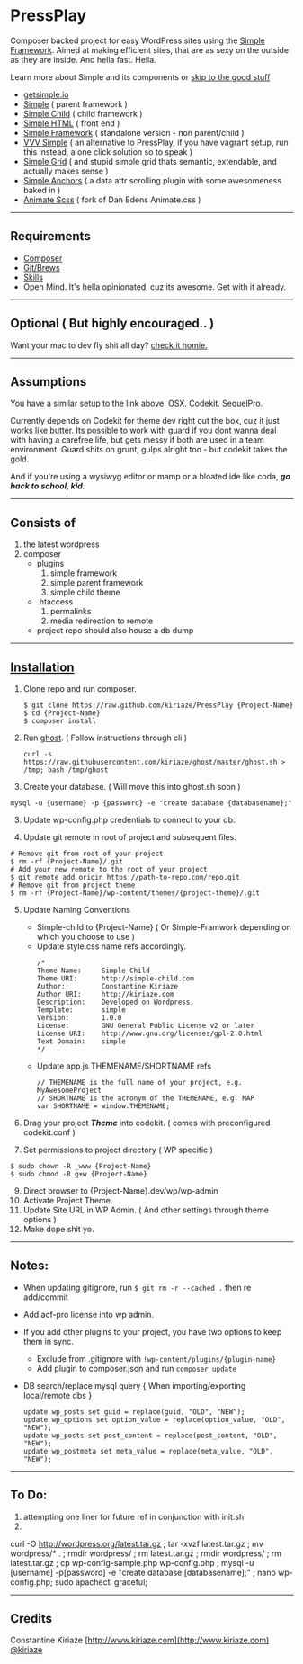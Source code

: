 # PressPlay

Composer backed project for easy WordPress sites using the [Simple Framework](http://getsimple.io/). Aimed at making efficient sites, that are as sexy on the outside as they are inside. And hella fast. Hella.

Learn more about Simple and its components or [skip to the good stuff](#installation)

- [getsimple.io](http://getsimple.io)
- [Simple](https://github.com/kiriaze/simple) ( parent framework )
- [Simple Child](https://github.com/kiriaze/simple-child) ( child framework )
- [Simple HTML](https://github.com/kiriaze/simple-html) ( front end )
- [Simple Framework](https://github.com/kiriaze/simple-framework) ( standalone version - non parent/child )
- [VVV Simple](https://github.com/kiriaze/vvv-simple) ( an alternative to PressPlay, if you have vagrant setup, run this instead, a one click solution so to speak )
- [Simple Grid](https://github.com/kiriaze/Simple-Grid) ( and stupid simple grid thats semantic, extendable, and actually makes sense )
- [Simple Anchors](https://github.com/kiriaze/SimpleAnchors) ( a data attr scrolling plugin with some awesomeness baked in )
- [Animate Scss](https://github.com/kiriaze/animate.scss) ( fork of Dan Edens Animate.css )

---

## Requirements
- [Composer](http://getcomposer.org/)
- [Git/Brews](http://brew.sh/)
- [Skills](http://bringvictory.com/)
- Open Mind. It's hella opinionated, cuz its awesome. Get with it already.

---

## Optional ( But highly encouraged.. )
Want your mac to dev fly shit all day? [check it homie.](https://github.com/kiriaze/mac-dev-env)

---

## Assumptions
You have a similar setup to the link above. OSX. Codekit. SequelPro.

Currently depends on Codekit for theme dev right out the box, cuz it just works like butter. Its possible to work with guard if you dont wanna deal with having a carefree life, but gets messy if both are used in a team environment. Guard shits on grunt, gulps alright too - but codekit takes the gold.

And if you're using a wysiwyg editor or mamp or a bloated ide like coda, **_go back to school, kid._**

---

## Consists of
1. the latest wordpress
2. composer
    * plugins
        1. simple framework
        2. simple parent framework
        3. simple child theme
    * .htaccess
        1. permalinks
        2. media redirection to remote
    * project repo should also house a db dump

---

## [Installation](id:installation)

1. Clone repo and run composer.
	```
    $ git clone https://raw.github.com/kiriaze/PressPlay {Project-Name}
    $ cd {Project-Name}
    $ composer install
    ```

1. Run [ghost](https://github.com/kiriaze/ghost). ( Follow instructions through cli )
    ```
    curl -s https://raw.githubusercontent.com/kiriaze/ghost/master/ghost.sh > /tmp; bash /tmp/ghost
	```

2. Create your database. ( Will move this into ghost.sh soon )
  ```
  mysql -u {username} -p {password} -e "create database {databasename};"
  ```

3. Update wp-config.php credentials to connect to your db.

4. Update git remote in root of project and subsequent files.
  ```
  # Remove git from root of your project
  $ rm -rf {Project-Name}/.git
  # Add your new remote to the root of your project
  $ git remote add origin https://path-to-repo.com/repo.git
  # Remove git from project theme
  $ rm -rf {Project-Name}/wp-content/themes/{project-theme}/.git
  ```

5. Update Naming Conventions
    * Simple-child to {Project-Name} ( Or Simple-Framwork depending on which you choose to use )
    * Update style.css name refs accordingly.
    	```
        /*
        Theme Name:  	Simple Child
        Theme URI:  	http://simple-child.com
        Author:  		Constantine Kiriaze
        Author URI:  	http://kiriaze.com
        Description:  	Developed on Wordpress.
        Template:       simple
        Version:  		1.0.0
        License: 		GNU General Public License v2 or later
        License URI: 	http://www.gnu.org/licenses/gpl-2.0.html
        Text Domain: 	simple
        */
        ```
    * Update app.js THEMENAME/SHORTNAME refs
	    ```
        // THEMENAME is the full name of your project, e.g. MyAwesomeProject
        // SHORTNAME is the acronym of the THEMENAME, e.g. MAP
        var SHORTNAME = window.THEMENAME;
        ```

7. Drag your project _**Theme**_ into codekit. ( comes with preconfigured codekit.conf )

8. Set permissions to project directory ( WP specific )
  ```
  $ sudo chown -R _www {Project-Name}
  $ sudo chmod -R g+w {Project-Name}
  ```

9. Direct browser to {Project-Name}.dev/wp/wp-admin
10. Activate Project Theme.
11. Update Site URL in WP Admin. ( And other settings through theme options )
12. Make dope shit yo.

---

## Notes:
* When updating gitignore, run `$ git rm -r --cached .` then re add/commit
* Add acf-pro license into wp admin.
* If you add other plugins to your project, you have two options to keep them in sync.
	* Exclude from .gitignore with `!wp-content/plugins/{plugin-name}`
	* Add plugin to composer.json and run `composer update`

* DB search/replace mysql query { When importing/exporting local/remote dbs }
    ```
    update wp_posts set guid = replace(guid, "OLD", "NEW");
    update wp_options set option_value = replace(option_value, "OLD", "NEW");
    update wp_posts set post_content = replace(post_content, "OLD", "NEW");
    update wp_postmeta set meta_value = replace(meta_value, "OLD", "NEW");
    ```

---

## To Do:
1. attempting one liner for future ref in conjunction with init.sh
2. 
curl -O http://wordpress.org/latest.tar.gz ; tar -xvzf latest.tar.gz ; mv wordpress/* . ; rmdir wordpress/ ; rm latest.tar.gz ; rmdir wordpress/ ; rm latest.tar.gz ; cp wp-config-sample.php wp-config.php ; mysql -u [username] -p[password] -e "create database [databasename];" ; nano wp-config.php; sudo apachectl graceful;

---

## Credits

Constantine Kiriaze
[http://www.kiriaze.com](http://www.kiriaze.com)
[@kiriaze](https://twitter.com/kiriaze)
